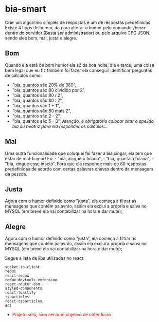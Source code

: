 # bia-smart

Criei um algoritmo simples de respostas e um de respostas predefinidas.
Existe 4 tipos de humor, da para alterar o humor pelo comando `/humor` dentro do servidor (Basta ser administrador) ou pelo arquivo CFG JSON, sendo eles bom, mal, justa e alegre.

## Bom
Quando ela está de bom humor ela só da boa noite, dia e tarde, uma coisa bem legal que eu fiz também foi fazer ela conseguir identificar perguntas de cálculos como:
 - "bia, quantos são 20% de 380",
 - "bia, quantos são 80 dividido por 2",
 - "bia, quantos são 80 / 2",
 - "bia, quantos são 80 : 2",
 - "bia, quantos são 1 + 1",
 - "bia, quantos são 80 mais 2",
 - "bia, quantos são 2 - 2",
 - "bia, quantos são 5 - 3",
 *Atenção, é obrigatório colocar citar o apelido bia ou beatriz para ela responder os cálculos...*
 
## Mal
 Uma outra funcionalidade que coloquei foi fazer a bia xingar, ela tem que estar de mal-humor!
  Ex: 
    - "bia, xingue o fulano",
    - "bia, quanta a fulana",
    - "bia, xingue esse inseto",
Fora que ela responde mais de 80 respostas predefinidas de acordo com certas palavras chaves dentro da mensagem da pessoa.

## Justa
Agora com o humor definido como "justa", ela começa a filtrar as mensagens que contém palavrão, assim ela exclui a própria e salva no MYSQL (em breve ela vai contabilizar na hora e dar mute);

## Alegre
Agora com o humor definido como "justa", ela começa a filtrar as mensagens que contém palavrão, assim ela exclui a própria e salva no MYSQL (em breve ela vai contabilizar na hora e dar mute);

    


Segue a lista de libs utilizadas no react:
```
socket.io-client
redux
react-redux
redux-devtools-extension
react-router-dom
styled-components
react-toastify
tsparticles
react-tsparticles
aos
```


* <p style="color: red;">Projeto solo, sem nenhum objetivo de obter lucro.</p>
